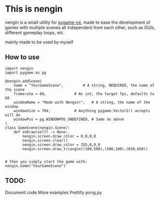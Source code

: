 # This is nengin

nengin is a small utility for [pygame-ce](https://github.com/pygame-community/pygame-ce), made to ease the development of games with multiple scenes all independent from each other, such as GUIs, different gameplay loops, etc.

mainly made to be used by myself

## How to use
```python3
import nengin
import pygame as pg

@nengin.addScene(
	name = "YourGameScene",			# A string, REQUIRED, the name of the scene
	framerate = 60,				# An int, the target fps, defaults to 60
	windowName = "Made with Nengin!",	# A string, the name of the window
	windowSize = 704, 			# Anything pygame.Vector2() accepts will do
	windowPos = pg.WINDOWPOS_UNDEFINED,	# Same as above
)
class GameScene(nengin.Scene):
	def onDraw(self) -> None:
		nengin.screen.draw_color = 0,0,0,0
		nengin.screen.clear()
		nengin.screen.draw_color = 255,0,0,0
		nengin.screen.draw_triangle((100,500),(500,100),(650,650))


# then you simply start the game with:
nengin.Game("YourGameScene")
```

## TODO:
Document code
More examples
Prettify pong.py
